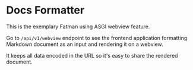 # Docs Formatter
This is the exemplary Fatman using ASGI webview feature.

Go to `/api/v1/webview` endpoint to see the frontend application
formatting Markdown document as an input and rendering it on a webview.

It keeps all data encoded in the URL so it's easy to share the rendered document.
